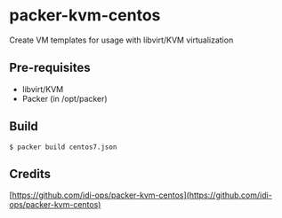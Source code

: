 # packer-kvm-centos

Create VM templates for usage with libvirt/KVM virtualization

## Pre-requisites

 * libvirt/KVM
 * Packer (in /opt/packer)


## Build

```
$ packer build centos7.json
```

## Credits

[https://github.com/idi-ops/packer-kvm-centos](https://github.com/idi-ops/packer-kvm-centos)
